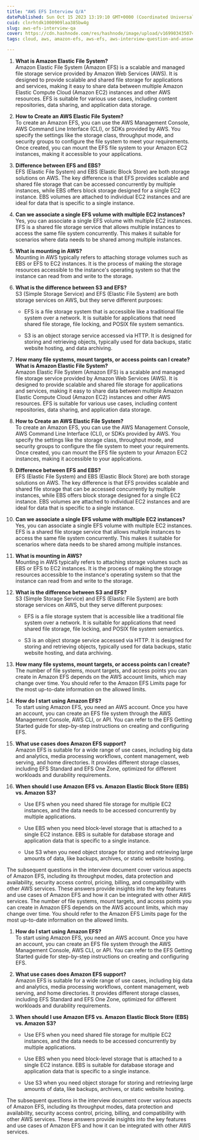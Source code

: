 ```yaml
---
title: "AWS EFS Interview Q/A"
datePublished: Sun Oct 15 2023 13:19:10 GMT+0000 (Coordinated Universal Time)
cuid: clnrhtdk1000909laa385bw4g
slug: aws-efs-interview-qa
cover: https://cdn.hashnode.com/res/hashnode/image/upload/v1699034350748/aabdf72f-74ec-4261-8d4e-32332677cd7a.png
tags: cloud, aws, amazon-efs, aws-efs, aws-interview-question-and-answers

---
```


1. **What is Amazon Elastic File System?**  
    Amazon Elastic File System (Amazon EFS) is a scalable and managed file storage service provided by Amazon Web Services (AWS). It is designed to provide scalable and shared file storage for applications and services, making it easy to share data between multiple Amazon Elastic Compute Cloud (Amazon EC2) instances and other AWS resources. EFS is suitable for various use cases, including content repositories, data sharing, and application data storage.
    
2. **How to Create an AWS Elastic File System?**  
    To create an Amazon EFS, you can use the AWS Management Console, AWS Command Line Interface (CLI), or SDKs provided by AWS. You specify the settings like the storage class, throughput mode, and security groups to configure the file system to meet your requirements. Once created, you can mount the EFS file system to your Amazon EC2 instances, making it accessible to your applications.
    
3. **Difference between EFS and EBS?**  
    EFS (Elastic File System) and EBS (Elastic Block Store) are both storage solutions on AWS. The key difference is that EFS provides scalable and shared file storage that can be accessed concurrently by multiple instances, while EBS offers block storage designed for a single EC2 instance. EBS volumes are attached to individual EC2 instances and are ideal for data that is specific to a single instance.
    
4. **Can we associate a single EFS volume with multiple EC2 instances?**  
    Yes, you can associate a single EFS volume with multiple EC2 instances. EFS is a shared file storage service that allows multiple instances to access the same file system concurrently. This makes it suitable for scenarios where data needs to be shared among multiple instances.
    
5. **What is mounting in AWS?**  
    Mounting in AWS typically refers to attaching storage volumes such as EBS or EFS to EC2 instances. It is the process of making the storage resources accessible to the instance's operating system so that the instance can read from and write to the storage.
    
6. **What is the difference between S3 and EFS?**  
    S3 (Simple Storage Service) and EFS (Elastic File System) are both storage services on AWS, but they serve different purposes:
    
    * EFS is a file storage system that is accessible like a traditional file system over a network. It is suitable for applications that need shared file storage, file locking, and POSIX file system semantics.
        
    * S3 is an object storage service accessed via HTTP. It is designed for storing and retrieving objects, typically used for data backups, static website hosting, and data archiving.
        
7. **How many file systems, mount targets, or access points can I create?** **What is Amazon Elastic File System?**  
    Amazon Elastic File System (Amazon EFS) is a scalable and managed file storage service provided by Amazon Web Services (AWS). It is designed to provide scalable and shared file storage for applications and services, making it easy to share data between multiple Amazon Elastic Compute Cloud (Amazon EC2) instances and other AWS resources. EFS is suitable for various use cases, including content repositories, data sharing, and application data storage.
    
8. **How to Create an AWS Elastic File System?**  
    To create an Amazon EFS, you can use the AWS Management Console, AWS Command Line Interface (CLI), or SDKs provided by AWS. You specify the settings like the storage class, throughput mode, and security groups to configure the file system to meet your requirements. Once created, you can mount the EFS file system to your Amazon EC2 instances, making it accessible to your applications.
    
9. **Difference between EFS and EBS?**  
    EFS (Elastic File System) and EBS (Elastic Block Store) are both storage solutions on AWS. The key difference is that EFS provides scalable and shared file storage that can be accessed concurrently by multiple instances, while EBS offers block storage designed for a single EC2 instance. EBS volumes are attached to individual EC2 instances and are ideal for data that is specific to a single instance.
    
10. **Can we associate a single EFS volume with multiple EC2 instances?**  
    Yes, you can associate a single EFS volume with multiple EC2 instances. EFS is a shared file storage service that allows multiple instances to access the same file system concurrently. This makes it suitable for scenarios where data needs to be shared among multiple instances.
    
11. **What is mounting in AWS?**  
    Mounting in AWS typically refers to attaching storage volumes such as EBS or EFS to EC2 instances. It is the process of making the storage resources accessible to the instance's operating system so that the instance can read from and write to the storage.
    
12. **What is the difference between S3 and EFS?**  
    S3 (Simple Storage Service) and EFS (Elastic File System) are both storage services on AWS, but they serve different purposes:
    
    * EFS is a file storage system that is accessible like a traditional file system over a network. It is suitable for applications that need shared file storage, file locking, and POSIX file system semantics.
        
    * S3 is an object storage service accessed via HTTP. It is designed for storing and retrieving objects, typically used for data backups, static website hosting, and data archiving.
        
13. **How many file systems, mount targets, or access points can I create?**  
    The number of file systems, mount targets, and access points you can create in Amazon EFS depends on the AWS account limits, which may change over time. You should refer to the Amazon EFS Limits page for the most up-to-date information on the allowed limits.
    
14. **How do I start using Amazon EFS?**  
    To start using Amazon EFS, you need an AWS account. Once you have an account, you can create an EFS file system through the AWS Management Console, AWS CLI, or API. You can refer to the EFS Getting Started guide for step-by-step instructions on creating and configuring EFS.
    
15. **What use cases does Amazon EFS support?**  
    Amazon EFS is suitable for a wide range of use cases, including big data and analytics, media processing workflows, content management, web serving, and home directories. It provides different storage classes, including EFS Standard and EFS One Zone, optimized for different workloads and durability requirements.
    
16. **When should I use Amazon EFS vs. Amazon Elastic Block Store (EBS) vs. Amazon S3?**
    
    * Use EFS when you need shared file storage for multiple EC2 instances, and the data needs to be accessed concurrently by multiple applications.
        
    * Use EBS when you need block-level storage that is attached to a single EC2 instance. EBS is suitable for database storage and application data that is specific to a single instance.
        
    * Use S3 when you need object storage for storing and retrieving large amounts of data, like backups, archives, or static website hosting.
        

The subsequent questions in the interview document cover various aspects of Amazon EFS, including its throughput modes, data protection and availability, security access control, pricing, billing, and compatibility with other AWS services. These answers provide insights into the key features and use cases of Amazon EFS and how it can be integrated with other AWS services. The number of file systems, mount targets, and access points you can create in Amazon EFS depends on the AWS account limits, which may change over time. You should refer to the Amazon EFS Limits page for the most up-to-date information on the allowed limits.

1. **How do I start using Amazon EFS?**  
    To start using Amazon EFS, you need an AWS account. Once you have an account, you can create an EFS file system through the AWS Management Console, AWS CLI, or API. You can refer to the EFS Getting Started guide for step-by-step instructions on creating and configuring EFS.
    
2. **What use cases does Amazon EFS support?**  
    Amazon EFS is suitable for a wide range of use cases, including big data and analytics, media processing workflows, content management, web serving, and home directories. It provides different storage classes, including EFS Standard and EFS One Zone, optimized for different workloads and durability requirements.
    
3. **When should I use Amazon EFS vs. Amazon Elastic Block Store (EBS) vs. Amazon S3?**
    
    * Use EFS when you need shared file storage for multiple EC2 instances, and the data needs to be accessed concurrently by multiple applications.
        
    * Use EBS when you need block-level storage that is attached to a single EC2 instance. EBS is suitable for database storage and application data that is specific to a single instance.
        
    * Use S3 when you need object storage for storing and retrieving large amounts of data, like backups, archives, or static website hosting.
        

The subsequent questions in the interview document cover various aspects of Amazon EFS, including its throughput modes, data protection and availability, security access control, pricing, billing, and compatibility with other AWS services. These answers provide insights into the key features and use cases of Amazon EFS and how it can be integrated with other AWS services.